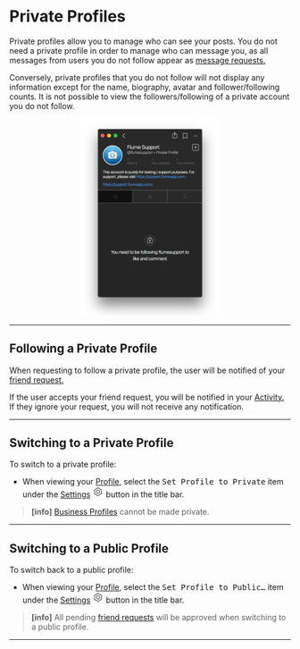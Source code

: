 # Private Profiles

Private profiles allow you to manage who can see your posts. You do not need a private profile in order to manage who can message you, as all messages from users you do not follow appear as [message requests.](/views/conversations.md#message-requests)

Conversely, private profiles that you do not follow will not display any information except for the name, biography, avatar and follower/following counts. It is not possible to view the followers/following of a private account you do not follow.

<p style="text-align: center; margin-top: 1em;"><img src="/views/assets/private-profile.png" width="50%" height="50%" /></p>

------

## Following a Private Profile

When requesting to follow a private profile, the user will be notified of your [friend request.](/views/profile.md#friend-requests)

If the user accepts your friend request, you will be notified in your [Activity.](/views/activity.md) If they ignore your request, you will not receive any notification.

------

## Switching to a Private Profile

To switch to a private profile:

- When viewing your [Profile](/views/profile.md), select the <kbd>Set Profile to Private</kbd> item under the [Settings](/views/profile/settings.md) <img src="/views/assets/settings.png" width="20" height="20" /> button in the title bar.

> **[info]**
> [Business Profiles](/views/profile/businessprofiles.md) cannot be made private.

------

## Switching to a Public Profile

To switch back to a public profile:

- When viewing your [Profile](/views/profile.md), select the <kbd>Set Profile to Public…</kbd> item under the [Settings](/views/profile/settings.md) <img src="/views/assets/settings.png" width="20" height="20" /> button in the title bar.

> **[info]**
> All pending [friend requests](/views/profile.md#friend-requests) will be approved when switching to a public profile.

------